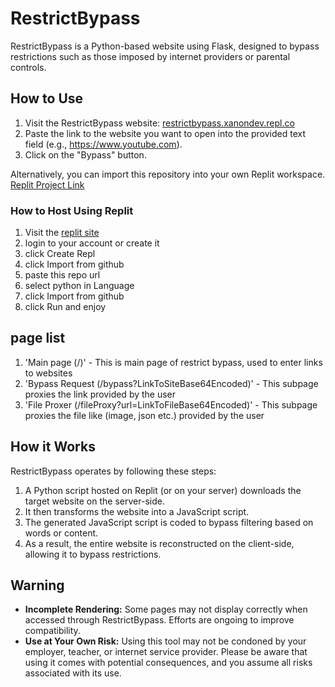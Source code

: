 # RestrictBypass

RestrictBypass is a Python-based website using Flask, designed to bypass restrictions such as those imposed by internet providers or parental controls.

## How to Use

1. Visit the RestrictBypass website: [restrictbypass.xanondev.repl.co](https://restrictbypass.xanondev.repl.co)
2. Paste the link to the website you want to open into the provided text field (e.g., https://www.youtube.com).
3. Click on the "Bypass" button.

Alternatively, you can import this repository into your own Replit workspace. [Replit Project Link](https://replit.com/@xanonDev/RestrictBypass)
### How to Host Using Replit
1. Visit the [replit site](https://replit.com)
2. login to your account or create it
3. click Create Repl
4. click Import from github
5. paste this repo url
6. select python in Language
7. click Import from github
8. click Run and enjoy

## page list
1. 'Main page (/)' - This is main page of restrict bypass, used to enter links to websites
2. 'Bypass Request (/bypass?LinkToSiteBase64Encoded)' - This subpage proxies the link provided by the user
3. 'File Proxer (/fileProxy?url=LinkToFileBase64Encoded)' - This subpage proxies the file like (image, json etc.) provided by the user

## How it Works

RestrictBypass operates by following these steps:

1. A Python script hosted on Replit (or on your server) downloads the target website on the server-side.
2. It then transforms the website into a JavaScript script.
3. The generated JavaScript script is coded to bypass filtering based on words or content.
4. As a result, the entire website is reconstructed on the client-side, allowing it to bypass restrictions.

## Warning

- **Incomplete Rendering:** Some pages may not display correctly when accessed through RestrictBypass. Efforts are ongoing to improve compatibility.
- **Use at Your Own Risk:** Using this tool may not be condoned by your employer, teacher, or internet service provider. Please be aware that using it comes with potential consequences, and you assume all risks associated with its use.
